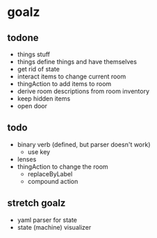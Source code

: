 # goalz

## todone
- things stuff
- things define things and have themselves
- get rid of state
- interact items to change current room
- thingAction to add items to room
- derive room descriptions from room inventory
 - keep hidden items
- open door

## todo
- binary verb (defined, but parser doesn't work)
  - use key
- lenses
- thingAction to change the room
  - replaceByLabel
  - compound action

## stretch goalz
- yaml parser for state
- state (machine) visualizer
